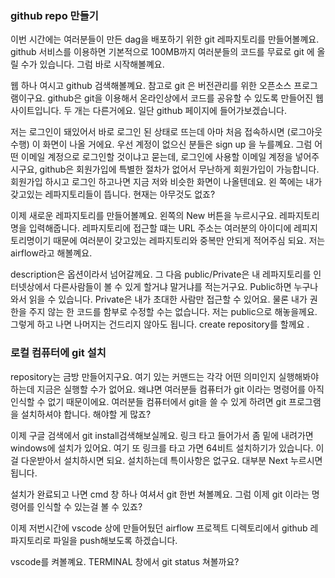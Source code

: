 
### github repo 만들기

이번 시간에는 여러분들이 만든 dag을 배포하기 위한 git 레파지토리를 만들어볼꼐요.
github 서비스를 이용하면 기본적으로 100MB까지 여러분들의 코드를 무료로 git 에 올릴 수가 있습니다. 
그럼 바로 시작해볼꼐요.

웹 하나 여시고 github 검색해볼꼐요.
참고로 git 은 버전관리를 위한 오픈소스 프로그램이구요.
github은 git을 이용해서 온라인상에서 코드를 공유할 수 있도록 만들어진 웹 사이트입니다. 두 개는 다른거에요.
일단 github 페이지에 들어가보겠습니다. 

저는 로그인이 돼있어서 바로 로그인 된 상태로 뜨는데 아마 처음 접속하시면 
(로그아웃 수행)
이 화면이 나올 거에요. 우선 계정이 없으신 분들은 sign up 을 누를꼐요.
그럼 어떤 이메일 계정으로 로그인할 것이냐고 묻는데, 로그인에 사용할 이메일 계정을 넣어주시구요, github은 회원가입에 특별한 절차가 없어서 무난하게 회원가입이 가능합니다. 
회원가입 하시고 로그인 하고나면 지금 저와 비슷한 화면이 나올텐데요.
왼 쪽에는 내가 갖고있는 레파지토리들이 뜹니다.
현재는 아무것도 없죠? 

이제 새로운 레파지토리를 만들어볼꼐요.
왼쪽의 New 버튼을 누르시구요.
레파지토리명을 입력해줍니다. 
레파지토리에 접근할 떄는 URL 주소는 여러분의 아이디에 레피지토리명이기 때문에
여러분이 갖고있는 레파지토리와 중복만 안되게 적어주심 되요.
저는 airflow라고 해볼꼐요.

description은 옵션이라서 넘어갈께요.
그 다음 public/Private은 내 레파지토리를 인터넷상에서 다른사람들이 볼 수 있게 할거냐 말거냐를 적는거구요.
Public하면 누구나 와서 읽을 수 있습니다. Private은 내가 초대한 사람만 접근할 수 있어요. 물론 내가 권한을 주지 않는 한 코드를 함부로 수정할 수는 없습니다. 
저는 public으로 해놓을께요.
그렇게 하고 나면 나머지는 건드리지 않아도 됩니다.
create repository를 할께요 .


### 로컬 컴퓨터에 git 설치

repository는 금방 만들어지구요.
여기 있는 커맨드는 각각 어떤 의미인지 실행해봐야 하는데
지금은 실행할 수가 없어요. 왜냐면 여러분들 컴퓨터가 
git 이라는 명령어를 아직 인식할 수 없기 때문이에요. 
여러분들 컴퓨터에서 git을 쓸 수 있게 하려면 git 프로그램을 설치하셔야 합니다.
해야할 게 많죠?

이제 구글 검색에서 git install검색해보실께요.
링크 타고 들어가서 좀 밑에 내려가면 windows에 설치가 있어요.
여기 또 링크를 타고 가면 64비트 설치하기가 있습니다.
이걸 다운받아서 설치하시면 되요.
설치하는데 특이사항은 없구요. 대부분 Next 누르시면 됩니다. 

설치가 완료되고 나면 cmd 창 하나 여셔서 git 한번 쳐볼꼐요.
그럼 이제 git 이라는 명령어를 인식할 수 있는걸 볼 수 있죠? 

이제 저번시간에 vscode 상에 만들어뒀던 airflow 프로젝트 디렉토리에서 github 레파지토리로 파일을 push해보도록 하겠습니다. 

vscode를 켜볼꼐요.
TERMINAL 창에서 git status 쳐볼까요? 